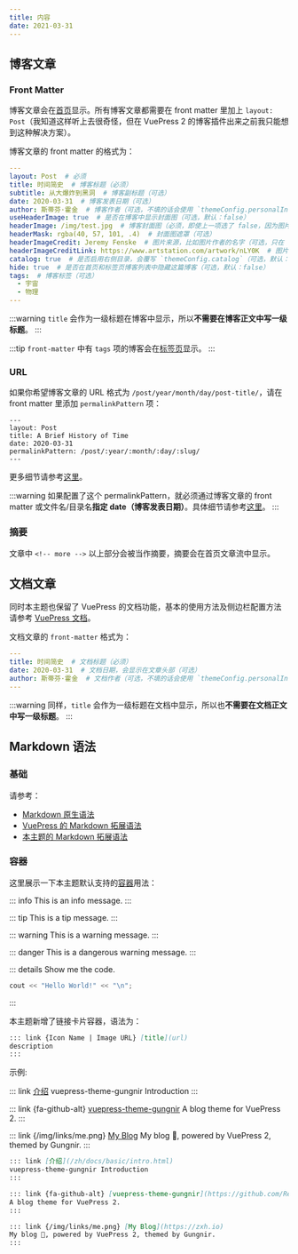 ```yaml
---
title: 内容
date: 2021-03-31
---
```


## 博客文章

### Front Matter

博客文章会在[首页](/)显示。所有博客文章都需要在 front matter 里加上 `layout: Post`（我知道这样听上去很奇怪，但在 VuePress 2 的博客插件出来之前我只能想到这种解决方案）。

博客文章的 front matter 的格式为：

```yaml
---
layout: Post  # 必须
title: 时间简史  # 博客标题（必须）
subtitle: 从大爆炸到黑洞  # 博客副标题（可选）
date: 2020-03-31  # 博客发表日期（可选）
author: 斯蒂芬·霍金  # 博客作者（可选，不填的话会使用 `themeConfig.personalInfo.name`）
useHeaderImage: true  # 是否在博客中显示封面图（可选，默认：false）
headerImage: /img/test.jpg  # 博客封面图（必须，即使上一项选了 false，因为图片也需要在首页显示）
headerMask: rgba(40, 57, 101, .4)  # 封面图遮罩（可选）
headerImageCredit: Jeremy Fenske  # 图片来源，比如图片作者的名字（可选，只在 "useHeaderImage: true" 时有效）
headerImageCreditLink: https://www.artstation.com/artwork/nLY0K  # 图片来源的链接（可选，只在 "useHeaderImage: true" 时有效）
catalog: true  # 是否启用右侧目录，会覆写 `themeConfig.catalog`（可选，默认：false）
hide: true  # 是否在首页和标签页博客列表中隐藏这篇博客（可选，默认：false）
tags:  # 博客标签（可选）
  - 宇宙
  - 物理
---
```

:::warning
`title` 会作为一级标题在博客中显示，所以**不需要在博客正文中写一级标题**。
:::

:::tip
`front-matter` 中有 `tags` 项的博客会在[标签页](/tags/)显示。
:::

### URL

如果你希望博客文章的 URL 格式为 `/post/year/month/day/post-title/`，请在 front matter 里添加 `permalinkPattern` 项：

```yaml{5}
---
layout: Post
title: A Brief History of Time
date: 2020-03-31
permalinkPattern: /post/:year/:month/:day/:slug/
---
```

更多细节请参考[这里](https://v2.vuepress.vuejs.org/zh/reference/frontmatter.html#permalinkpattern)。

:::warning
如果配置了这个 permalinkPattern，就必须通过博客文章的 front matter 或文件名/目录名**指定 date（博客发表日期）**。具体细节请参考[这里](https://v2.vuepress.vuejs.org/zh/reference/frontmatter.html#permalinkpattern)。
:::

### 摘要

文章中 `<!-- more -->` 以上部分会被当作摘要，摘要会在首页文章流中显示。


## 文档文章

同时本主题也保留了 VuePress 的文档功能，基本的使用方法及侧边栏配置方法请参考 [VuePress 文档](https://v2.vuepress.vuejs.org/zh/guide/)。

文档文章的 `front-matter` 格式为：

```yaml
---
title: 时间简史  # 文档标题（必须）
date: 2020-03-31  # 文档日期，会显示在文章头部（可选）
author: 斯蒂芬·霍金  # 文档作者（可选，不填的话会使用 `themeConfig.personalInfo.name`）
---
```

:::warning
同样，`title` 会作为一级标题在文档中显示，所以也**不需要在文档正文中写一级标题**。
:::


## Markdown 语法

### 基础

请参考：

- [Markdown 原生语法](https://www.markdownguide.org/basic-syntax/)
- [VuePress 的 Markdown 拓展语法](https://v1.vuepress.vuejs.org/zh/guide/markdown.html)
- [本主题的 Markdown 拓展语法](/zh/docs/advanced/markdown/)


### 容器

这里展示一下本主题默认支持的[容器](https://v2.vuepress.vuejs.org/zh/reference/plugin/container.html)用法：

::: info
This is an info message.
:::

::: tip
This is a tip message.
:::

::: warning
This is a warning message.
:::

::: danger
This is a dangerous warning message.
:::

::: details Show me the code.
```cpp
cout << "Hello World!" << "\n";
```
:::

本主题新增了链接卡片容器，语法为：

```md
::: link {Icon Name | Image URL} [title](url)
description
:::
```

示例:

::: link [介绍](/zh/docs/basic/intro.html)
vuepress-theme-gungnir Introduction
:::

::: link {fa-github-alt} [vuepress-theme-gungnir](https://github.com/Renovamen/vuepress-theme-gungnir)
A blog theme for VuePress 2.
:::

::: link {/img/links/me.png} [My Blog](https://zxh.io)
My blog 🧐, powered by VuePress 2, themed by Gungnir.
:::

```md
::: link [介绍](/zh/docs/basic/intro.html)
vuepress-theme-gungnir Introduction
:::

::: link {fa-github-alt} [vuepress-theme-gungnir](https://github.com/Renovamen/vuepress-theme-gungnir)
A blog theme for VuePress 2.
:::

::: link {/img/links/me.png} [My Blog](https://zxh.io)
My blog 🧐, powered by VuePress 2, themed by Gungnir.
:::
```
